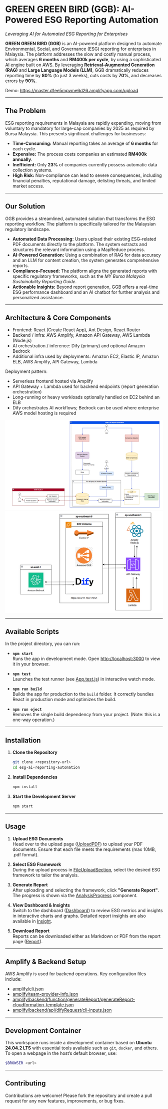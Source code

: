 # GREEN GREEN BIRD (GGB): AI-Powered ESG Reporting Automation

*Leveraging AI for Automated ESG Reporting for Enterprises*

**GREEN GREEN BIRD (GGB)** is an AI-powered platform designed to automate Environmental, Social, and Governance (ESG) reporting for enterprises in Malaysia. The platform addresses the slow and costly manual process, which averages **6 months** and **RM400k per cycle**, by using a sophisticated AI engine built on AWS. By leveraging **Retrieval-Augmented Generation (RAG)** and **Large Language Models (LLM)**, GGB dramatically reduces reporting time by **80%** (to just 3 weeks), cuts costs by **70%**, and decreases errors by **90%**.

Demo: https://master.d1ee5mpvme6d26.amplifyapp.com/upload

---

## The Problem

ESG reporting requirements in Malaysia are rapidly expanding, moving from voluntary to mandatory for large-cap companies by 2025 as required by Bursa Malaysia. This presents significant challenges for businesses:

- **Time-Consuming:** Manual reporting takes an average of **6 months** for each cycle.  
- **Expensive:** The process costs companies an estimated **RM400k annually**.  
- **Inefficient:** Only **23%** of companies currently possess automatic data collection systems.  
- **High Risk:** Non-compliance can lead to severe consequences, including financial penalties, reputational damage, delisting threats, and limited market access.

---

## Our Solution

GGB provides a streamlined, automated solution that transforms the ESG reporting workflow. The platform is specifically tailored for the Malaysian regulatory landscape.

- **Automated Data Processing:** Users upload their existing ESG-related PDF documents directly to the platform. The system extracts and structures the relevant information using a MapReduce process.  
- **AI-Powered Generation:** Using a combination of RAG for data accuracy and an LLM for content creation, the system generates comprehensive reports.  
- **Compliance-Focused:** The platform aligns the generated reports with specific regulatory frameworks, such as the *MY Bursa Malaysia Sustainability Reporting Guide*.  
- **Actionable Insights:** Beyond report generation, GGB offers a real-time ESG performance dashboard and an AI chatbot for further analysis and personalized assistance.  

---

## Architecture & Core Components

- Frontend: React (Create React App), Ant Design, React Router
- Backend / infra: AWS Amplify, Amazon API Gateway, AWS Lambda (Node.js)
- AI orchestration / inference: Dify (primary) and optional Amazon Bedrock
- Additional infra used by deployments: Amazon EC2, Elastic IP, Amazon ELB, AWS Amplify, API Gateway, Lambda

Deployment pattern:
- Serverless frontend hosted via Amplify
- API Gateway + Lambda used for backend endpoints (report generation orchestration)
- Long-running or heavy workloads optionally handled on EC2 behind an ELB
- Dify orchestrates AI workflows; Bedrock can be used where enterprise AWS model hosting is required

![High Level Architecture](img/highlevelarc.png)
![AWS Architecture](img/arc.png)

---
## Available Scripts

In the project directory, you can run:

- **`npm start`**  
  Runs the app in development mode. Open [http://localhost:3000](http://localhost:3000) to view it in your browser.

- **`npm test`**  
  Launches the test runner (see [App.test.js](src/App.test.js)) in interactive watch mode.

- **`npm run build`**  
  Builds the app for production to the `build` folder. It correctly bundles React in production mode and optimizes the build.

- **`npm run eject`**  
  Removes the single build dependency from your project. (Note: this is a one-way operation.)

---
## Installation

1. **Clone the Repository**  
   ```sh
   git clone <repository-url>
   cd esg-ai-reporting-automation
   ```

2. **Install Dependencies**  
   ```sh
   npm install
   ```

3. **Start the Development Server**  
   ```sh
   npm start
   ```

---
## Usage

1. **Upload ESG Documents**  
   Head over to the upload page ([UploadPDF](src/pages/UploadPDF.js)) to upload your PDF documents. Ensure that each file meets the requirements (max 10MB, .pdf format).

2. **Select ESG Framework**  
   During the upload process in [FileUploadSection](src/components/FileUploadSection.js), select the desired ESG framework to tailor the analysis.

3. **Generate Report**  
   After uploading and selecting the framework, click **"Generate Report"**. The progress is shown via the [AnalysisProgress](src/components/AnalysisProgress.js) component.

4. **View Dashboard & Insights**  
   Switch to the dashboard ([Dashboard](src/pages/Dashboard.js)) to review ESG metrics and insights in interactive charts and graphs. Detailed report insights are also available in [Insight](src/pages/Insight.js).

5. **Download Report**  
   Reports can be downloaded either as Markdown or PDF from the report page ([Report](src/pages/Report.js)).

---
## Amplify & Backend Setup

AWS Amplify is used for backend operations. Key configuration files include:
- [amplify/cli.json](amplify/cli.json)
- [amplify/team-provider-info.json](amplify/team-provider-info.json)
- [amplify/backend/function/generateReport/generateReport-cloudformation-template.json](amplify/backend/function/generateReport/generateReport-cloudformation-template.json)
- [amplify/backend/api/difyRequest/cli-inputs.json](amplify/backend/api/difyRequest/cli-inputs.json)

---
## Development Container

This workspace runs inside a development container based on **Ubuntu 24.04.2 LTS** with essential tools available such as `git`, `docker`, and others. To open a webpage in the host’s default browser, use:
```sh
$BROWSER <url>
```

---
## Contributing

Contributions are welcome! Please fork the repository and create a pull request for any new features, improvements, or bug fixes.
